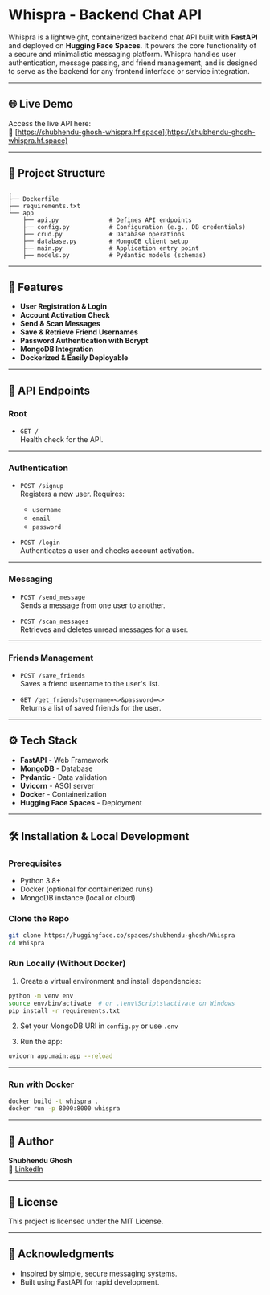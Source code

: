 # Whispra - Backend Chat API

Whispra is a lightweight, containerized backend chat API built with **FastAPI** and deployed on **Hugging Face Spaces**. It powers the core functionality of a secure and minimalistic messaging platform. Whispra handles user authentication, message passing, and friend management, and is designed to serve as the backend for any frontend interface or service integration.

---

## 🌐 Live Demo

Access the live API here:  
🔗 [https://shubhendu-ghosh-whispra.hf.space](https://shubhendu-ghosh-whispra.hf.space)

---

## 📁 Project Structure

```
.
├── Dockerfile
├── requirements.txt
└── app
    ├── api.py              # Defines API endpoints
    ├── config.py           # Configuration (e.g., DB credentials)
    ├── crud.py             # Database operations
    ├── database.py         # MongoDB client setup
    ├── main.py             # Application entry point
    ├── models.py           # Pydantic models (schemas)
```

---

## 🚀 Features

- **User Registration & Login**
- **Account Activation Check**
- **Send & Scan Messages**
- **Save & Retrieve Friend Usernames**
- **Password Authentication with Bcrypt**
- **MongoDB Integration**
- **Dockerized & Easily Deployable**

---

## 🔐 API Endpoints

### Root

- `GET /`  
  Health check for the API.

---

### Authentication

- `POST /signup`  
  Registers a new user. Requires:
  - `username`
  - `email`
  - `password`

- `POST /login`  
  Authenticates a user and checks account activation.

---

### Messaging

- `POST /send_message`  
  Sends a message from one user to another.

- `POST /scan_messages`  
  Retrieves and deletes unread messages for a user.

---

### Friends Management

- `POST /save_friends`  
  Saves a friend username to the user's list.

- `GET /get_friends?username=<>&password=<>`  
  Returns a list of saved friends for the user.

---

## ⚙️ Tech Stack

- **FastAPI** - Web Framework  
- **MongoDB** - Database  
- **Pydantic** - Data validation  
- **Uvicorn** - ASGI server  
- **Docker** - Containerization  
- **Hugging Face Spaces** - Deployment

---

## 🛠 Installation & Local Development

### Prerequisites

- Python 3.8+
- Docker (optional for containerized runs)
- MongoDB instance (local or cloud)

### Clone the Repo

```bash
git clone https://huggingface.co/spaces/shubhendu-ghosh/Whispra
cd Whispra
```

### Run Locally (Without Docker)

1. Create a virtual environment and install dependencies:

```bash
python -m venv env
source env/bin/activate  # or .\env\Scripts\activate on Windows
pip install -r requirements.txt
```

2. Set your MongoDB URI in `config.py` or use `.env`

3. Run the app:

```bash
uvicorn app.main:app --reload
```

---

### Run with Docker

```bash
docker build -t whispra .
docker run -p 8000:8000 whispra
```

---

## 👤 Author

**Shubhendu Ghosh**  
🔗 [LinkedIn](https://www.linkedin.com/in/shubhendu-ghosh-ds/)

---

## 📜 License

This project is licensed under the MIT License.

---

## 🙌 Acknowledgments

- Inspired by simple, secure messaging systems.
- Built using FastAPI for rapid development.

